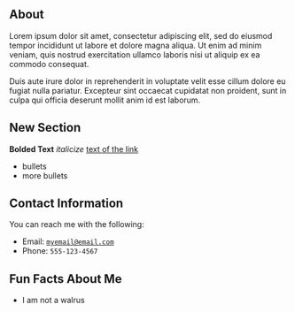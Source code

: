 ---
---

## About

Lorem ipsum dolor sit amet, consectetur adipiscing elit, sed do eiusmod tempor incididunt ut labore et dolore magna aliqua. Ut enim ad minim veniam, quis nostrud exercitation ullamco laboris nisi ut aliquip ex ea commodo consequat.

Duis aute irure dolor in reprehenderit in voluptate velit esse cillum dolore eu fugiat nulla pariatur. Excepteur sint occaecat cupidatat non proident, sunt in culpa qui officia deserunt mollit anim id est laborum.

## New Section
**Bolded Text**
*italicize*
[text of the link](https://example.com)
- bullets
- more bullets

## Contact Information

You can reach me with the following:

- Email: [`myemail@email.com`](mailto:myemail@email.com)
- Phone: `555-123-4567`

## Fun Facts About Me

- I am not a walrus
